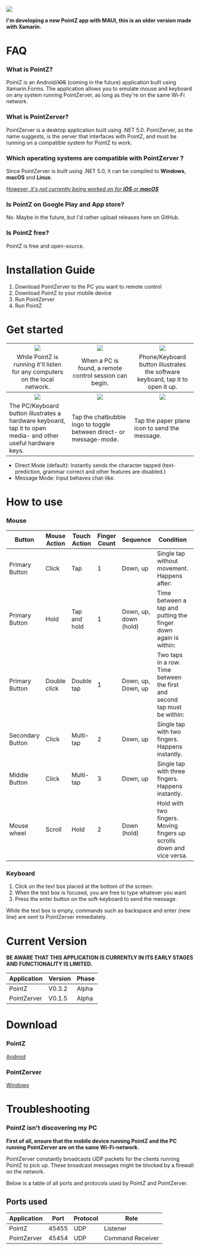 ![](Graphic/Logo/pz_banner.png)

**I'm developing a new PointZ app with MAUI, this is an older version made with Xamarin.**

# FAQ

### What is PointZ?

PointZ is an Android/<s>iOS</s> (coming in the future) application built using Xamarin.Forms. The application allows you to emulate mouse and keyboard on any system running PointZerver, as long as they're on the same Wi-Fi network. 

### What is PointZerver?

PointZerver is a desktop application built using .NET 5.0. PointZerver, as the name suggests, is the server that interfaces with PointZ, and must be running on a compatible system for PointZ to work.

### Which operating systems are compatible with PointZerver ?

Since PointZerver is built using .NET 5.0, it can be compiled to **Windows**, **macOS** and **Linux**.

<u>*However, it's not currently being worked on for **iOS** or **macOS***</u>

### Is PointZ on Google Play and App store?

No. Maybe in the future, but I'd rather upload releases here on GitHub.

### Is  PointZ free?

PointZ is free and open-source.

# Installation Guide

1. Download PointZerver to the PC you want to remote control
2. Download PointZ to your mobile device
3. Run PointZerver
4. Run PointZ

# Get started

<table>
    <tr>
        <th width="33.33%"><img src="Graphic/Guide/PointZ/1.gif"></th>
        <th width="33.33%"><img src="Graphic/Guide/PointZ/2.gif"></th>
        <th width="33.33%"><img src="Graphic/Guide/PointZ/3.gif"></th>
    </tr>
    <tr>
        <td align="center">While PointZ is running it'll listen for any computers on the local network.</td>
        <td align="center"> When a PC is found, a remote control session can begin.</td>
        <td align="center">Phone/Keyboard button illustrates the software keyboard, tap it to open it up.</td>
    </tr>
	<tr>
    	<th width="33.33%"><img src="Graphic/Guide/PointZ/4.gif"></th>
    	<th width="33.33%"><img src="Graphic/Guide/PointZ/5.gif"></th>
        <th width="33.33%"><img src="Graphic/Guide/PointZ/6.gif"></th>
	</tr>
    <tr>
   		<td >The PC/Keyboard button illustrates a hardware keyboard, tap it to open media- and other useful 									hardware keys.</td>
    	<td >Tap the chatbubble logo to toggle between direct- or message-mode.</td>
        <td >Tap the paper plane icon to send the message.</td>
    </tr>
</table>


- Direct Mode (default): Instantly sends the character tapped (text-prediction, grammar correct and other features are disabled.)
- Message Mode: Input behaves chat-like.

# How to use

### Mouse

| Button           | Mouse Action | Touch Action | Finger Count | Sequence              | Condition                                                    | Time  |
| ---------------- | ------------ | ------------ | ------------ | --------------------- | ------------------------------------------------------------ | ----- |
| Primary Button   | Click        | Tap          | 1            | Down, up              | Single tap without movement. Happens after:                  | 200ms |
| Primary Button   | Hold         | Tap and hold | 1            | Down, up, down (hold) | Time between a tap and putting the finger down again is within: | 200ms |
| Primary Button   | Double click | Double tap   | 1            | Down, up, Down, up    | Two taps in a row. Time between the first and second tap must be within: | 200ms |
| Secondary Button | Click        | Multi-tap    | 2            | Down, up              | Single tap with two fingers. Happens instantly.              | 0ms   |
| Middle Button    | Click        | Multi-tap    | 3            | Down, up              | Single tap with three fingers. Happens instantly.            | 0ms   |
| Mouse wheel      | Scroll       | Hold         | 2            | Down (hold)           | Hold with two fingers. Moving fingers up scrolls down and vice versa. | 0ms   |

### Keyboard

1. Click on the text box placed at the bottom of the screen.
2. When the text  box is focused, you are free to type whatever you want
3. Press the enter button on the soft-keyboard to send the message.

While the text box is empty, commands such as backspace and enter (new line) are sent to PointZerver immediately.

# Current Version

**BE AWARE THAT THIS APPLICATION IS CURRENTLY IN ITS EARLY STAGES AND FUNCTIONALITY IS LIMITED.**

| Application | Version | Phase |
| ----------- | ------- | ----- |
| PointZ      | V0.3.2  | Alpha |
| PointZerver | V0.1.5  | Alpha |


# Download

### PointZ

[Android](Releases/PointZ/Android/sunflowerSensei.PointZ.apk.7z)

### PointZerver

[Windows](Releases/PointZerver/Windows/win-x64.7z)

# Troubleshooting

### PointZ isn't discovering my PC

**First of all, ensure that the mobile device running PointZ and the PC running PointZerver are on the same Wi-Fi-network.**

PointZerver constantly broadcasts UDP packets for the clients running PointZ to pick up. These broadcast messages might be blocked by a firewall on the network.

Below is a table of all ports and protocols used by PointZ and PointZerver.

## Ports used

| Application | Port     | Protocol | Role             |
| ----------- | ----- | -------- | ---------------- |
| PointZ      | 45455 | UDP      | Listener         |
| PointZerver | 45454 | UDP      | Command Receiver |
